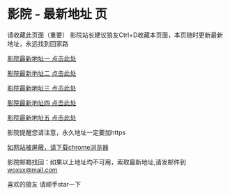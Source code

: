 # 影院 - 最新地址 页

请收藏此页面（重要）
影院站长建议狼友Ctrl+D收藏本页面，本页随时更新最新地址，永远找到回家路

[影院最新地址一 点击此处](https://5grv.buzz/) 

[影院最新地址二 点击此处](https://5gro.buzz/) 

[影院最新地址三 点击此处](https://5grt.buzz/) 

[影院最新地址四 点击此处](https://5gru.buzz/) 

[影院最新地址五 点击此处](https://5grm.buzz/) 

影院提醒您请注意，永久地址一定要加https

[如网站被屏蔽，请下载chrome浏览器](https://8xe23.com/chrome_93.0.4577.82.apk) 

影院邮箱找回：如果以上地址均不可用，索取最新地址,请发邮件到 woxsx@mail.com

喜欢的狼友 请顺手star一下